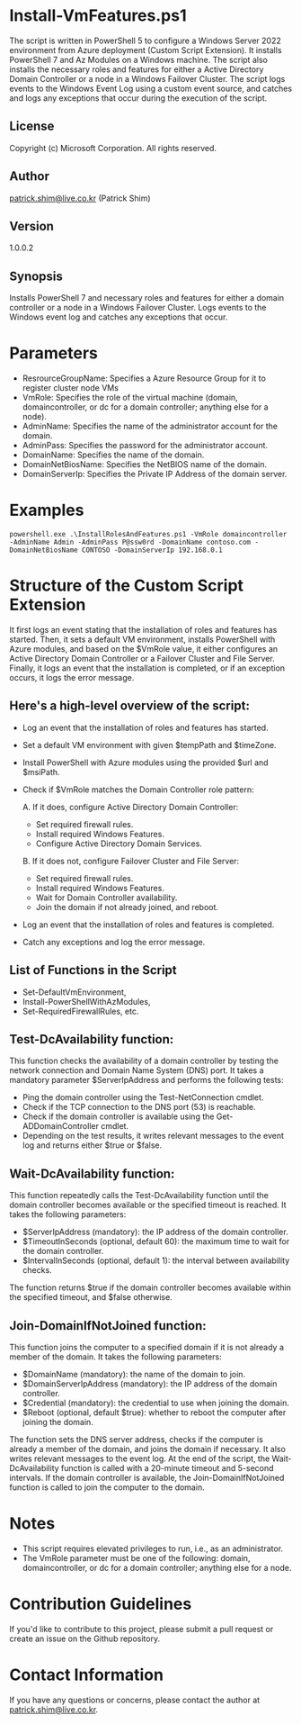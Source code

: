 # Install-VmFeatures.ps1
The script is written in PowerShell 5 to configure a Windows Server 2022 environment from Azure deployment (Custom Script Extension). It installs PowerShell 7 and Az Modules on a Windows machine. The script also installs the necessary roles and features for either a Active Directory Domain Controller or a node in a Windows Failover Cluster. The script logs events to the Windows Event Log using a custom event source, and catches and logs any exceptions that occur during the execution of the script.

## License
Copyright (c) Microsoft Corporation. All rights reserved.

## Author
patrick.shim@live.co.kr (Patrick Shim)

## Version
1.0.0.2

## Synopsis
Installs PowerShell 7 and necessary roles and features for either a domain controller or a node in a Windows Failover Cluster. Logs events to the Windows event log and catches any exceptions that occur.

# Parameters
- ResrourceGroupName: Specifies a Azure Resource Group for it to register cluster node VMs
- VmRole: Specifies the role of the virtual machine (domain, domaincontroller, or dc for a domain controller; anything else for a node).
- AdminName: Specifies the name of the administrator account for the domain.
- AdminPass: Specifies the password for the administrator account.
- DomainName: Specifies the name of the domain.
- DomainNetBiosName: Specifies the NetBIOS name of the domain.
- DomainServerIp: Specifies the Private IP Address of the domain server.

# Examples
```
powershell.exe .\InstallRolesAndFeatures.ps1 -VmRole domaincontroller -AdminName Admin -AdminPass P@ssw0rd -DomainName contoso.com -DomainNetBiosName CONTOSO -DomainServerIp 192.168.0.1
```

# Structure of the Custom Script Extension
It first logs an event stating that the installation of roles and features has started. Then, it sets a default VM environment, installs PowerShell with Azure modules, and based on the $VmRole value, it either configures an Active Directory Domain Controller or a Failover Cluster and File Server. Finally, it logs an event that the installation is completed, or if an exception occurs, it logs the error message.

## Here's a high-level overview of the script:
- Log an event that the installation of roles and features has started.
- Set a default VM environment with given $tempPath and $timeZone.
- Install PowerShell with Azure modules using the provided $url and $msiPath.
- Check if $VmRole matches the Domain Controller role pattern:

  A. If it does, configure Active Directory Domain Controller:
    - Set required firewall rules.
    - Install required Windows Features.
    - Configure Active Directory Domain Services.

  B. If it does not, configure Failover Cluster and File Server:
    - Set required firewall rules.
    - Install required Windows Features.
    - Wait for Domain Controller availability.
    - Join the domain if not already joined, and reboot.

- Log an event that the installation of roles and features is completed.
- Catch any exceptions and log the error message.

## List of Functions in the Script
- Set-DefaultVmEnvironment, 
- Install-PowerShellWithAzModules, 
- Set-RequiredFirewallRules, etc.

## Test-DcAvailability function:
This function checks the availability of a domain controller by testing the network connection and Domain Name System (DNS) port. It takes a mandatory parameter $ServerIpAddress and performs the following tests:
- Ping the domain controller using the Test-NetConnection cmdlet.
- Check if the TCP connection to the DNS port (53) is reachable.
- Check if the domain controller is available using the Get-ADDomainController cmdlet.
- Depending on the test results, it writes relevant messages to the event log and returns either $true or $false.

## Wait-DcAvailability function:
This function repeatedly calls the Test-DcAvailability function until the domain controller becomes available or the specified timeout is reached. It takes the following parameters:

- $ServerIpAddress (mandatory): the IP address of the domain controller.
- $TimeoutInSeconds (optional, default 60): the maximum time to wait for the domain controller.
- $IntervalInSeconds (optional, default 1): the interval between availability checks.

The function returns $true if the domain controller becomes available within the specified timeout, and $false otherwise.

## Join-DomainIfNotJoined function:
This function joins the computer to a specified domain if it is not already a member of the domain. It takes the following parameters:
- $DomainName (mandatory): the name of the domain to join.
- $DomainServerIpAddress (mandatory): the IP address of the domain controller.
- $Credential (mandatory): the credential to use when joining the domain.
- $Reboot (optional, default $true): whether to reboot the computer after joining the domain.

The function sets the DNS server address, checks if the computer is already a member of the domain, and joins the domain if necessary. It also writes relevant messages to the event log. At the end of the script, the Wait-DcAvailability function is called with a 20-minute timeout and 5-second intervals. If the domain controller is available, the Join-DomainIfNotJoined function is called to join the computer to the domain.

# Notes
- This script requires elevated privileges to run, i.e., as an administrator.
- The VmRole parameter must be one of the following: domain, domaincontroller, or dc for a domain controller; anything else for a node.

# Contribution Guidelines
If you'd like to contribute to this project, please submit a pull request or create an issue on the Github repository.

# Contact Information
If you have any questions or concerns, please contact the author at patrick.shim@live.co.kr.
